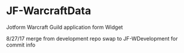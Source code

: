 # JF-WarcraftData

Jotform Warcraft Guild application form Widget

8/27/17 merge from development repo 
swap to JF-WDevelopment for commit info
